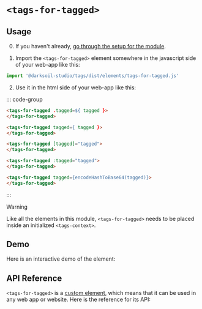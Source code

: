 # `<tags-for-tagged>`

## Usage

0. If you haven't already, [go through the setup for the module](/setup).

1. Import the `<tags-for-tagged>` element somewhere in the javascript side of your web-app like this:

```js
import '@darksoil-studio/tags/dist/elements/tags-for-tagged.js'
```

2. Use it in the html side of your web-app like this:

::: code-group
```html [Lit]
<tags-for-tagged .tagged=${ tagged }>
</tags-for-tagged>
```

```html [React]
<tags-for-tagged tagged={ tagged }>
</tags-for-tagged>
```

```html [Angular]
<tags-for-tagged [tagged]="tagged">
</tags-for-tagged>
```

```html [Vue]
<tags-for-tagged :tagged="tagged">
</tags-for-tagged>
```

```html [Svelte]
<tags-for-tagged tagged={encodeHashToBase64(tagged)}>
</tags-for-tagged>
```
:::

> [!WARNING]
> Like all the elements in this module, `<tags-for-tagged>` needs to be placed inside an initialized `<tags-context>`.

## Demo

Here is an interactive demo of the element:

<element-demo>
</element-demo>

<script setup>
import { onMounted } from "vue";
import { ProfilesClient, ProfilesStore } from '@darksoil-studio/profiles-zome';
import { demoProfiles, ProfilesZomeMock } from '@darksoil-studio/profiles-zome/dist/mocks.js';
import { decodeHashFromBase64, encodeHashToBase64, fakeActionHash, fakeAgentPubKey } from '@holochain/client';
import { render } from "lit";
import { html, unsafeStatic } from "lit/static-html.js";

import { TagsZomeMock } from "../../ui/src/mocks.ts";
import { TagsStore } from "../../ui/src/tags-store.ts";
import { TagsClient } from "../../ui/src/tags-client.ts";

onMounted(async () => {
  // Elements need to be imported on the client side, not the SSR side
  // Reference: https://vitepress.dev/guide/ssr-compat#importing-in-mounted-hook
  await import('@api-viewer/docs/lib/api-docs.js');
  await import('@api-viewer/demo/lib/api-demo.js');
  await import('@darksoil-studio/profiles-zome/dist/elements/profiles-context.js');
  if (!customElements.get('tags-context')) await import('../../ui/src/elements/tags-context.ts');
  if (!customElements.get('tags-for-tagged')) await import('../../ui/src/elements/tags-for-tagged.ts');

  const profiles = await demoProfiles();
  const myPubKey = Array.from(profiles.keys())[0];

  const profilesMock = new ProfilesZomeMock(profiles, myPubKey);
  const profilesStore = new ProfilesStore(new ProfilesClient(profilesMock, "tags_test"));

  const mock = new TagsZomeMock();
  const client = new TagsClient(mock, "tags_test");

  const store = new TagsStore(client);

  render(html`
    <profiles-context .store=${profilesStore}>
      <tags-context .store=${store}>
        <api-demo src="custom-elements.json" only="tags-for-tagged" exclude-knobs="store">
          <template data-element="tags-for-tagged" data-target="host">
            <tags-for-tagged tagged="${unsafeStatic(encodeHashToBase64(myPubKey))}"></tags-for-tagged>
          </template>
        </api-demo>
      </tags-context>
    </profiles-context>
  `, document.querySelector('element-demo'))
  })


</script>

## API Reference

`<tags-for-tagged>` is a [custom element](https://web.dev/articles/custom-elements-v1), which means that it can be used in any web app or website. Here is the reference for its API:

<api-docs src="custom-elements.json" only="tags-for-tagged">
</api-docs>
